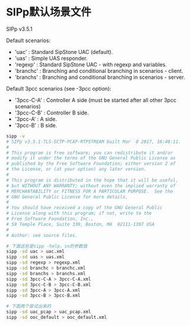 # SIPp默认场景文件

SIPp v3.5.1

Default scenarios:
- 'uac'      : Standard SipStone UAC (default).
- 'uas'      : Simple UAS responder.
- 'regexp'   : Standard SipStone UAC - with regexp and variables.
- 'branchc'  : Branching and conditional branching in scenarios - client.
- 'branchs'  : Branching and conditional branching in scenarios - server.

Default 3pcc scenarios (see -3pcc option):
- '3pcc-C-A' : Controller A side (must be started after all other 3pcc scenarios)
- '3pcc-C-B' : Controller B side.
- '3pcc-A'   : A side.
- '3pcc-B'   : B side.

```bash
sipp -v
# SIPp v3.5.1-TLS-SCTP-PCAP-RTPSTREAM built Mar  8 2017, 16:46:11.
#
# This program is free software; you can redistribute it and/or
# modify it under the terms of the GNU General Public License as
# published by the Free Software Foundation; either version 2 of
# the License, or (at your option) any later version.
#
# This program is distributed in the hope that it will be useful,
# but WITHOUT ANY WARRANTY; without even the implied warranty of
# MERCHANTABILITY or FITNESS FOR A PARTICULAR PURPOSE.  See the
# GNU General Public License for more details.
#
# You should have received a copy of the GNU General Public
# License along with this program; if not, write to the
# Free Software Foundation, Inc.,
# 59 Temple Place, Suite 330, Boston, MA  02111-1307 USA
#
# Author: see source files.

# 下面这些是sipp -help，sn的参数值
sipp -sd uac > uac.xml
sipp -sd uas > uas.xml
sipp -sd regexp > regexp.xml
sipp -sd branchc > branchc.xml
sipp -sd branchs > branchs.xml
sipp -sd 3pcc-C-A > 3pcc-C-A.xml
sipp -sd 3pcc-C-B > 3pcc-C-B.xml
sipp -sd 3pcc-A > 3pcc-A.xml
sipp -sd 3pcc-B > 3pcc-B.xml

# 下面两个是试出来的
sipp -sd uac_pcap > uac_pcap.xml
sipp -sd ooc_default > ooc_default.xml
```